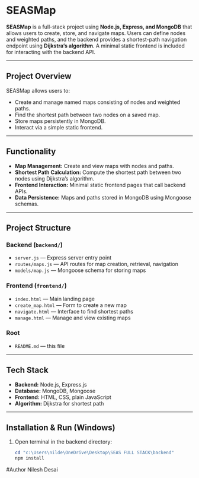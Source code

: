 # SEASMap

**SEASMap** is a full-stack project using **Node.js, Express, and MongoDB** that allows users to create, store, and navigate maps. Users can define nodes and weighted paths, and the backend provides a shortest-path navigation endpoint using **Dijkstra’s algorithm**. A minimal static frontend is included for interacting with the backend API.

---

## Project Overview

SEASMap allows users to:
- Create and manage named maps consisting of nodes and weighted paths.
- Find the shortest path between two nodes on a saved map.
- Store maps persistently in MongoDB.
- Interact via a simple static frontend.

---

## Functionality

- **Map Management:** Create and view maps with nodes and paths.
- **Shortest Path Calculation:** Compute the shortest path between two nodes using Dijkstra’s algorithm.
- **Frontend Interaction:** Minimal static frontend pages that call backend APIs.
- **Data Persistence:** Maps and paths stored in MongoDB using Mongoose schemas.

---

## Project Structure

### Backend (`backend/`)
- `server.js` — Express server entry point
- `routes/maps.js` — API routes for map creation, retrieval, navigation
- `models/map.js` — Mongoose schema for storing maps

### Frontend (`frontend/`)
- `index.html` — Main landing page
- `create_map.html` — Form to create a new map
- `navigate.html` — Interface to find shortest paths
- `manage.html` — Manage and view existing maps

### Root
- `README.md` — this file

---

## Tech Stack

- **Backend:** Node.js, Express.js
- **Database:** MongoDB, Mongoose
- **Frontend:** HTML, CSS, plain JavaScript
- **Algorithm:** Dijkstra for shortest path

---

## Installation & Run (Windows)

1. Open terminal in the backend directory:  
   ```powershell
   cd "c:\Users\nilde\OneDrive\Desktop\SEAS FULL STACK\backend"
   npm install
   
#Author
Nilesh Desai


